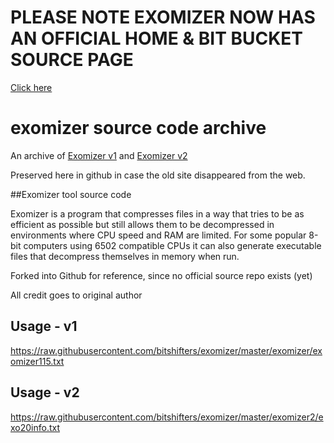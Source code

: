 # PLEASE NOTE EXOMIZER NOW HAS AN OFFICIAL HOME & BIT BUCKET SOURCE PAGE
[Click here](https://bitbucket.org/magli143/exomizer/wiki/Home)


# exomizer source code archive
An archive of [Exomizer v1](http://hem.bredband.net/magli143/exo/index_old.html) and [Exomizer v2](http://hem.bredband.net/magli143/exo/index_old.html)

Preserved here in github in case the old site disappeared from the web.

##Exomizer tool source code

Exomizer is a program that compresses files in a way that tries to be as efficient as possible but still allows them to be decompressed in environments where CPU speed and RAM are limited. For some popular 8-bit computers using 6502 compatible CPUs it can also generate executable files that decompress themselves in memory when run.

Forked into Github for reference, since no official source repo exists (yet)

All credit goes to original author

## Usage - v1

https://raw.githubusercontent.com/bitshifters/exomizer/master/exomizer/exomizer115.txt

## Usage - v2

https://raw.githubusercontent.com/bitshifters/exomizer/master/exomizer2/exo20info.txt

